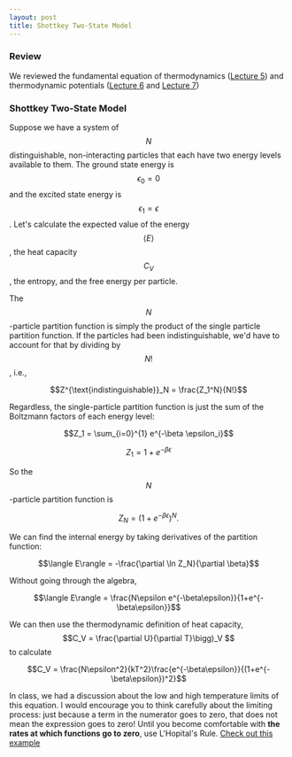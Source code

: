 ```yaml
---
layout: post
title: Shottkey Two-State Model
---
```


### Review

We reviewed the fundamental equation of thermodynamics ([Lecture 5](Lecture5.md)) and thermodynamic potentials ([Lecture 6](Lecture6.md) and [Lecture 7](Lecture7.md))

### Shottkey Two-State Model

Suppose we have a system of $$N$$ distinguishable, non-interacting particles that each have two energy levels available to them. The ground state energy is $$\epsilon_0 = 0$$ and the excited state energy is $$\epsilon_1 = \epsilon$$. Let's calculate the expected value of the energy $$\langle E\rangle$$, the heat capacity $$C_V$$, the entropy, and the free energy per particle.

The $$N$$-particle partition function is simply the product of the single particle partition function. If the particles had been indistinguishable, we'd have to account for that by dividing by $$N!$$, i.e.,

$$Z^{\text{indistinguishable}}_N = \frac{Z_1^N}{N!}$$

Regardless, the single-particle partition function is just the sum of the Boltzmann factors of each energy level:

$$Z_1 = \sum_{i=0}^{1} e^{-\beta \epsilon_i}$$

$$Z_1 = 1+e^{-\beta\epsilon}$$

So the $$N$$-particle partition function is

$$Z_N = \left(1+e^{-\beta \epsilon}\right)^N.$$

We can find the internal energy by taking derivatives of the partition function:

$$\langle E\rangle = -\frac{\partial \ln Z_N}{\partial \beta}$$

Without going through the algebra,

$$\langle E\rangle = \frac{N\epsilon e^{-\beta\epsilon}}{1+e^{-\beta\epsilon}}$$

We can then use the thermodynamic definition of heat capacity, $$C_V = \frac{\partial U}{\partial T}\bigg)_V $$ to calculate

$$C_V = \frac{N\epsilon^2}{kT^2}\frac{e^{-\beta\epsilon}}{(1+e^{-\beta\epsilon})^2}$$

In class, we had a discussion about the low and high temperature limits of this equation. I would encourage you to think carefully about the limiting process: just because a term in the numerator goes to zero, that does not mean the expression goes to zero! Until you become comfortable with **the rates at which functions go to zero**, use L'Hopital's Rule. [Check out this example](limits.md)
